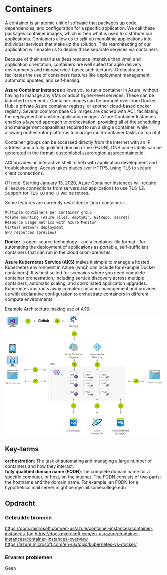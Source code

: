 # Containers

A container is an atomic unit of software that packages up code, dependencies, and configuration for a specific application. We call these packages container images, which is then what is used to distribute our applications. Containers allow us to split up monolithic applications into individual services that make up the solution. This rearchitecting of our application will enable us to deploy these separate services via containers. 

Because of their small size (less resource intensive than vms) and application orientation, containers are well suited for agile delivery environments and microservice-based architectures. Orchestration facilitates the use of containers features like deployment management, automatic updates, and self-healing.

**Azure Container Instances** allows you to run a container in Azure, without having to manage any VMs or adopt higher-level services. These can be launched in seconds. Container images can be brought over from Docker Hub, a private Azure container registry, or another cloud-based docker registry. Several common base OS images are cached with ACI, facilitating the deployment of custom application images.
Azure Container Instances enables a layered approach to orchestration, providing all of the scheduling and management capabilities required to run a single container, while allowing orchestrator platforms to manage multi-container tasks on top of it.

Container groups can be accessed directly from the internet with an IP address and a fully qualified domain name (FQDN). DNS name labels can be generated in the format: customlabel.azureregion.azurecontainer.io. 

ACI provides an interactive shell to help with application development and troubleshooting. Access takes places over HTTPS, using TLS to secure client connections.

Of note: Starting January 13, 2020, Azure Container Instances will require all secure connections from servers and applications to use TLS 1.2. Support for TLS 1.0 and 1.1 will be retired.

Some features are currently restricted to Linux containers:

    Multiple containers per container group
    Volume mounting (Azure Files, emptyDir, GitRepo, secret)
    Resource usage metrics with Azure Monitor
    Virtual network deployment
    GPU resources (preview)

**Docker** is open-source technology—and a container file format—for automating the deployment of applications as portable, self-sufficient containers that can run in the cloud or on-premises.

**Azure Kubernetes Service (AKS)** makes it simple to manage a hosted Kubernetes environment in Azure (which can include for example Docker containers). It is best suited for scenarios where you need complete container orchestration, including service discovery across multiple containers, automatic scaling, and coordinated application upgrades. Kubernetes abstracts away complex container management and provides us with declarative configuration to orchestrate containers in different compute environments. 

Example Architecture making use of AKS:  

![AKSinArchitecture](../00_includes/az-26.0.png)

## Key-terms
**orchestration**: The task of automating and managing a large number of containers and how they interact.  
**fully qualified domain name (FQDN)**: the complete domain name for a specific computer, or host, on the internet. The FQDN consists of two parts: the hostname and the domain name. For example, an FQDN for a hypothetical mail server might be mymail.somecollege.edu   


## Opdracht
### Gebruikte bronnen
https://docs.microsoft.com/en-us/azure/container-instances/container-instances-faq
https://docs.microsoft.com/en-us/azure/container-instances/container-instances-overview  
https://azure.microsoft.com/en-us/topic/kubernetes-vs-docker/  

### Ervaren problemen
Geen
